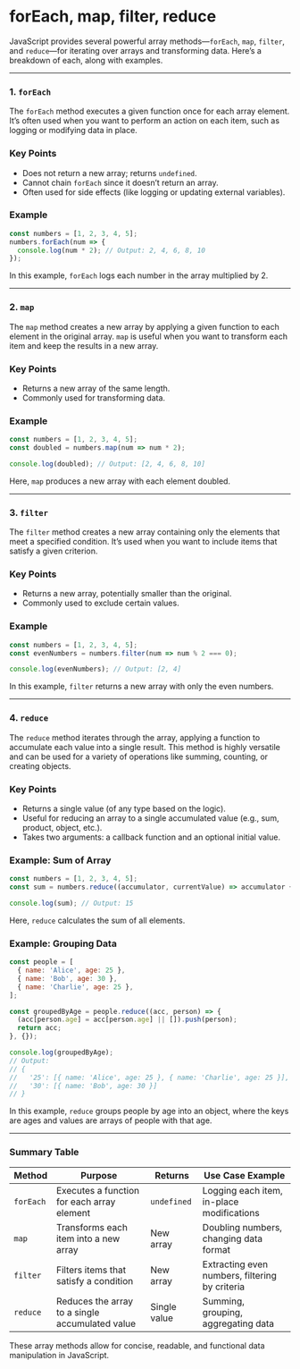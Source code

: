 # forEach, map, filter, reduce

JavaScript provides several powerful array methods—`forEach`, `map`, `filter`, and `reduce`—for iterating over arrays and transforming data. Here’s a breakdown of each, along with examples.

---

### 1. `forEach`

The `forEach` method executes a given function once for each array element. It’s often used when you want to perform an action on each item, such as logging or modifying data in place.

### Key Points

- Does not return a new array; returns `undefined`.
- Cannot chain `forEach` since it doesn’t return an array.
- Often used for side effects (like logging or updating external variables).

### Example

```jsx
const numbers = [1, 2, 3, 4, 5];
numbers.forEach(num => {
  console.log(num * 2); // Output: 2, 4, 6, 8, 10
});

```

In this example, `forEach` logs each number in the array multiplied by 2.

---

### 2. `map`

The `map` method creates a new array by applying a given function to each element in the original array. `map` is useful when you want to transform each item and keep the results in a new array.

### Key Points

- Returns a new array of the same length.
- Commonly used for transforming data.

### Example

```jsx
const numbers = [1, 2, 3, 4, 5];
const doubled = numbers.map(num => num * 2);

console.log(doubled); // Output: [2, 4, 6, 8, 10]

```

Here, `map` produces a new array with each element doubled.

---

### 3. `filter`

The `filter` method creates a new array containing only the elements that meet a specified condition. It’s used when you want to include items that satisfy a given criterion.

### Key Points

- Returns a new array, potentially smaller than the original.
- Commonly used to exclude certain values.

### Example

```jsx
const numbers = [1, 2, 3, 4, 5];
const evenNumbers = numbers.filter(num => num % 2 === 0);

console.log(evenNumbers); // Output: [2, 4]

```

In this example, `filter` returns a new array with only the even numbers.

---

### 4. `reduce`

The `reduce` method iterates through the array, applying a function to accumulate each value into a single result. This method is highly versatile and can be used for a variety of operations like summing, counting, or creating objects.

### Key Points

- Returns a single value (of any type based on the logic).
- Useful for reducing an array to a single accumulated value (e.g., sum, product, object, etc.).
- Takes two arguments: a callback function and an optional initial value.

### Example: Sum of Array

```jsx
const numbers = [1, 2, 3, 4, 5];
const sum = numbers.reduce((accumulator, currentValue) => accumulator + currentValue, 0);

console.log(sum); // Output: 15

```

Here, `reduce` calculates the sum of all elements.

### Example: Grouping Data

```jsx
const people = [
  { name: 'Alice', age: 25 },
  { name: 'Bob', age: 30 },
  { name: 'Charlie', age: 25 },
];

const groupedByAge = people.reduce((acc, person) => {
  (acc[person.age] = acc[person.age] || []).push(person);
  return acc;
}, {});

console.log(groupedByAge);
// Output:
// {
//   '25': [{ name: 'Alice', age: 25 }, { name: 'Charlie', age: 25 }],
//   '30': [{ name: 'Bob', age: 30 }]
// }

```

In this example, `reduce` groups people by age into an object, where the keys are ages and values are arrays of people with that age.

---

### Summary Table

| Method | Purpose | Returns | Use Case Example |
| --- | --- | --- | --- |
| `forEach` | Executes a function for each array element | `undefined` | Logging each item, in-place modifications |
| `map` | Transforms each item into a new array | New array | Doubling numbers, changing data format |
| `filter` | Filters items that satisfy a condition | New array | Extracting even numbers, filtering by criteria |
| `reduce` | Reduces the array to a single accumulated value | Single value | Summing, grouping, aggregating data |

These array methods allow for concise, readable, and functional data manipulation in JavaScript.